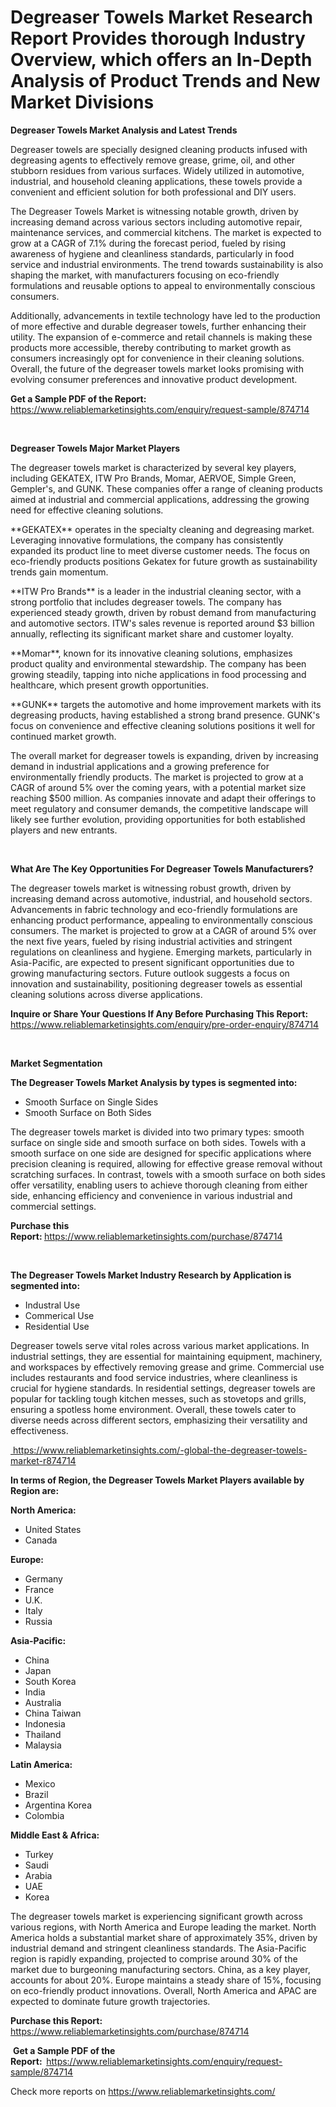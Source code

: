 <p><h1>Degreaser Towels Market Research Report Provides thorough Industry Overview, which offers an In-Depth Analysis of Product Trends and New Market Divisions</h1></p><p><strong>Degreaser Towels Market Analysis and Latest Trends</strong></p>
<p><p>Degreaser towels are specially designed cleaning products infused with degreasing agents to effectively remove grease, grime, oil, and other stubborn residues from various surfaces. Widely utilized in automotive, industrial, and household cleaning applications, these towels provide a convenient and efficient solution for both professional and DIY users.</p><p>The Degreaser Towels Market is witnessing notable growth, driven by increasing demand across various sectors including automotive repair, maintenance services, and commercial kitchens. The market is expected to grow at a CAGR of 7.1% during the forecast period, fueled by rising awareness of hygiene and cleanliness standards, particularly in food service and industrial environments. The trend towards sustainability is also shaping the market, with manufacturers focusing on eco-friendly formulations and reusable options to appeal to environmentally conscious consumers.</p><p>Additionally, advancements in textile technology have led to the production of more effective and durable degreaser towels, further enhancing their utility. The expansion of e-commerce and retail channels is making these products more accessible, thereby contributing to market growth as consumers increasingly opt for convenience in their cleaning solutions. Overall, the future of the degreaser towels market looks promising with evolving consumer preferences and innovative product development.</p></p>
<p><strong>Get a Sample PDF of the Report:&nbsp;</strong> <a href="https://www.reliablemarketinsights.com/enquiry/request-sample/874714?utm_campaign=3540&utm_medium=2&utm_source=Github&utm_content=ia&utm_term=21032025&utm_id=degreaser-towels">https://www.reliablemarketinsights.com/enquiry/request-sample/874714</a></p>
<p>&nbsp;</p>
<p><strong>Degreaser Towels Major Market Players</strong></p>
<p><p>The degreaser towels market is characterized by several key players, including GEKATEX, ITW Pro Brands, Momar, AERVOE, Simple Green, Gempler's, and GUNK. These companies offer a range of cleaning products aimed at industrial and commercial applications, addressing the growing need for effective cleaning solutions.</p><p>**GEKATEX** operates in the specialty cleaning and degreasing market. Leveraging innovative formulations, the company has consistently expanded its product line to meet diverse customer needs. The focus on eco-friendly products positions Gekatex for future growth as sustainability trends gain momentum.</p><p>**ITW Pro Brands** is a leader in the industrial cleaning sector, with a strong portfolio that includes degreaser towels. The company has experienced steady growth, driven by robust demand from manufacturing and automotive sectors. ITW's sales revenue is reported around $3 billion annually, reflecting its significant market share and customer loyalty.</p><p>**Momar**, known for its innovative cleaning solutions, emphasizes product quality and environmental stewardship. The company has been growing steadily, tapping into niche applications in food processing and healthcare, which present growth opportunities.</p><p>**GUNK** targets the automotive and home improvement markets with its degreasing products, having established a strong brand presence. GUNK's focus on convenience and effective cleaning solutions positions it well for continued market growth.</p><p>The overall market for degreaser towels is expanding, driven by increasing demand in industrial applications and a growing preference for environmentally friendly products. The market is projected to grow at a CAGR of around 5% over the coming years, with a potential market size reaching $500 million. As companies innovate and adapt their offerings to meet regulatory and consumer demands, the competitive landscape will likely see further evolution, providing opportunities for both established players and new entrants.</p></p>
<p>&nbsp;</p>
<p><strong>What Are The Key Opportunities For Degreaser Towels Manufacturers?</strong></p>
<p><p>The degreaser towels market is witnessing robust growth, driven by increasing demand across automotive, industrial, and household sectors. Advancements in fabric technology and eco-friendly formulations are enhancing product performance, appealing to environmentally conscious consumers. The market is projected to grow at a CAGR of around 5% over the next five years, fueled by rising industrial activities and stringent regulations on cleanliness and hygiene. Emerging markets, particularly in Asia-Pacific, are expected to present significant opportunities due to growing manufacturing sectors. Future outlook suggests a focus on innovation and sustainability, positioning degreaser towels as essential cleaning solutions across diverse applications.</p></p>
<p><strong>Inquire or Share Your Questions If Any Before Purchasing This Report:</strong> <a href="https://www.reliablemarketinsights.com/enquiry/pre-order-enquiry/874714?utm_campaign=3540&utm_medium=2&utm_source=Github&utm_content=ia&utm_term=21032025&utm_id=degreaser-towels">https://www.reliablemarketinsights.com/enquiry/pre-order-enquiry/874714</a></p>
<p>&nbsp;</p>
<p><strong>Market Segmentation</strong></p>
<p><strong>The Degreaser Towels Market Analysis by types is segmented into:</strong></p>
<p><ul><li>Smooth Surface on Single Sides</li><li>Smooth Surface on Both Sides</li></ul></p>
<p><p>The degreaser towels market is divided into two primary types: smooth surface on single side and smooth surface on both sides. Towels with a smooth surface on one side are designed for specific applications where precision cleaning is required, allowing for effective grease removal without scratching surfaces. In contrast, towels with a smooth surface on both sides offer versatility, enabling users to achieve thorough cleaning from either side, enhancing efficiency and convenience in various industrial and commercial settings.</p></p>
<p><strong>Purchase this Report:&nbsp;</strong><a href="https://www.reliablemarketinsights.com/purchase/874714?utm_campaign=3540&utm_medium=2&utm_source=Github&utm_content=ia&utm_term=21032025&utm_id=degreaser-towels">https://www.reliablemarketinsights.com/purchase/874714</a></p>
<p>&nbsp;</p>
<p><strong>The Degreaser Towels Market Industry Research by Application is segmented into:</strong></p>
<p><ul><li>Industral Use</li><li>Commerical Use</li><li>Residential Use</li></ul></p>
<p><p>Degreaser towels serve vital roles across various market applications. In industrial settings, they are essential for maintaining equipment, machinery, and workspaces by effectively removing grease and grime. Commercial use includes restaurants and food service industries, where cleanliness is crucial for hygiene standards. In residential settings, degreaser towels are popular for tackling tough kitchen messes, such as stovetops and grills, ensuring a spotless home environment. Overall, these towels cater to diverse needs across different sectors, emphasizing their versatility and effectiveness.</p></p>
<p><a href="https://www.reliablemarketinsights.com/-global-the-degreaser-towels-market-r874714?utm_campaign=3540&utm_medium=2&utm_source=Github&utm_content=ia&utm_term=21032025&utm_id=degreaser-towels">&nbsp;https://www.reliablemarketinsights.com/-global-the-degreaser-towels-market-r874714</a></p>
<p><strong>In terms of Region, the Degreaser Towels Market Players available by Region are:</strong></p>
<p>
    <p> <strong> North America: </strong>
        <ul>
            <li>United States</li>
            <li>Canada</li>
        </ul>
        </p> 
    <p> <strong> Europe: </strong>
        <ul>
            <li>Germany</li>
            <li>France</li>
            <li>U.K.</li>
            <li>Italy</li>
            <li>Russia</li>
        </ul>
        </p> 
    <p> <strong> Asia-Pacific: </strong>
        <ul>
            <li>China</li>
            <li>Japan</li>
            <li>South Korea</li>
            <li>India</li>
            <li>Australia</li>
            <li>China Taiwan</li>
            <li>Indonesia</li>
            <li>Thailand</li>
            <li>Malaysia</li>
        </ul>
        </p> 
    <p> <strong> Latin America: </strong>
        <ul>
            <li>Mexico</li>
            <li>Brazil</li>
            <li>Argentina Korea</li>
            <li>Colombia</li>
        </ul>
        </p> 
    <p> <strong> Middle East & Africa: </strong>
        <ul>
            <li>Turkey</li>
            <li>Saudi</li>
            <li>Arabia</li>
            <li>UAE</li>
            <li>Korea</li>
        </ul>
    </p>
    </p>
<p><p>The degreaser towels market is experiencing significant growth across various regions, with North America and Europe leading the market. North America holds a substantial market share of approximately 35%, driven by industrial demand and stringent cleanliness standards. The Asia-Pacific region is rapidly expanding, projected to comprise around 30% of the market due to burgeoning manufacturing sectors. China, as a key player, accounts for about 20%. Europe maintains a steady share of 15%, focusing on eco-friendly product innovations. Overall, North America and APAC are expected to dominate future growth trajectories.</p></p>
<p><strong>Purchase this Report: </strong><a href="https://www.reliablemarketinsights.com/purchase/874714?utm_campaign=3540&utm_medium=2&utm_source=Github&utm_content=ia&utm_term=21032025&utm_id=degreaser-towels">https://www.reliablemarketinsights.com/purchase/874714</a></p>
<p>&nbsp;<strong>Get a Sample PDF of the Report:&nbsp;&nbsp;</strong><a href="https://www.reliablemarketinsights.com/enquiry/request-sample/874714?utm_campaign=3540&utm_medium=2&utm_source=Github&utm_content=ia&utm_term=21032025&utm_id=degreaser-towels">https://www.reliablemarketinsights.com/enquiry/request-sample/874714</a></p>
<p><strong></strong></p>
<p>Check more reports on <a href="https://www.reliablemarketinsights.com/?utm_campaign=3540&utm_medium=2&utm_source=Github&utm_content=ia&utm_term=21032025&utm_id=degreaser-towels">https://www.reliablemarketinsights.com/</a></p>